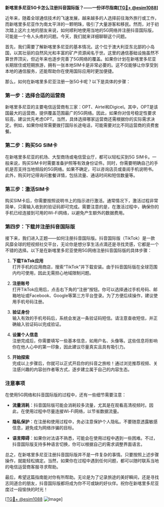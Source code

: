 **新喀里多尼亚5G卡怎么注册抖音国际版？——一份详尽指南[[TG💪+ @esim1088](https://t.me/s/esim1088)]**

近年来，随着全球通信技术的飞速发展，越来越多的人选择前往海外旅行或工作，而新喀里多尼亚作为南太平洋的一颗明珠，吸引了大量游客和移民。然而，对于初次踏上这片土地的朋友来说，如何顺利地使用当地的5G网络并注册抖音国际版，可能是一个令人头疼的问题。今天，我们就来详细聊聊这个问题。

首先，我们需要了解新喀里多尼亚的基本情况。这个位于澳大利亚东北部的小岛国，以其壮丽的自然风光和丰富的矿产资源闻名于世。这里的通信基础设施虽然不算世界顶尖，但近年来也逐步完善了5G网络的覆盖。如果你计划在新喀里多尼亚长期居住或短期旅游，拥有一张本地SIM卡是非常必要的。这不仅能够让你享受到本地的通信服务，还能帮助你在使用国际应用时更加便捷。

那么，如何在新喀里多尼亚注册一张5G卡呢？以下是具体的步骤：

### 第一步：选择合适的运营商

新喀里多尼亚的主要电信运营商有三家：OPT、Airtel和Digicel。其中，OPT是该国最大的运营商，提供覆盖范围最广的5G网络。因此，如果你对信号稳定性要求较高，建议优先考虑OPT。当然，具体选择哪家运营商还需根据你的实际需求决定。例如，如果你经常需要拨打国际长途电话，可能需要对比不同运营商的资费套餐。

### 第二步：购买5G SIM卡

在新喀里多尼亚的机场、大型商场或电信营业厅，都可以轻松买到5G SIM卡。一般来说，购买SIM卡时需要准备护照等有效身份证件。同时，你需要明确自己的手机是否支持当地频段的5G网络。如果不确定，可以咨询店员或查阅手机说明书。此外，购买时记得询问套餐详情，包括流量、通话时间和短信数量等。

### 第三步：激活SIM卡

购买SIM卡后，你需要按照说明书上的指示进行激活。通常情况下，激活过程非常简单，只需输入收到的验证码即可完成。需要注意的是，在激活过程中，确保你的手机已经连接到可用的Wi-Fi网络，以避免产生额外的数据费用。

### 第四步：下载并注册抖音国际版

接下来，我们进入正题——如何注册抖音国际版。抖音国际版（TikTok）是一款风靡全球的短视频社交平台，无论你是想分享生活点滴还是寻找灵感，它都是一个不错的选择。以下是在新喀里多尼亚使用5G网络注册抖音国际版的具体步骤：

1. **下载TikTok应用**  
   打开手机的应用商店，搜索“TikTok”并下载安装。由于抖音国际版在全球范围内均可使用，因此无需担心地域限制问题。

2. **注册账号**  
   打开TikTok应用后，点击右下角的“注册”按钮。你可以选择通过手机号码、邮箱地址或Facebook、Google等第三方平台登录。为了方便后续操作，建议使用手机号码注册。

3. **验证身份**  
   输入有效的手机号码后，系统会发送一条验证码短信。请注意查收短信，并正确输入验证码以完成验证。

4. **设置个人信息**  
   注册完成后，你需要填写一些基本信息，如用户名、头像等。这些信息将影响你在他人心中的第一印象，因此建议尽量真实且具有吸引力。

5. **开始探索**  
   完成以上步骤后，你就可以正式开启你的抖音之旅啦！通过浏览推荐视频、关注感兴趣的内容创作者等方式，逐步建立属于自己的内容生态。

### 注意事项

在使用5G网络和抖音国际版的过程中，还有一些细节需要注意：

- **流量消耗**：抖音国际版可能会消耗较多流量，尤其是在观看高清视频时。因此，在使用过程中尽量连接Wi-Fi网络，以节省数据流量。
  
- **隐私保护**：在注册和使用过程中，务必注意保护个人隐私。不要随意透露敏感信息，避免成为网络诈骗的目标。

- **语言障碍**：如果你对法语不熟悉，可能会在使用过程中遇到一些困难。不过，抖音国际版支持多种语言切换，你可以根据自己的需求调整界面语言。

总之，在新喀里多尼亚注册抖音国际版并不是一件复杂的事情。只要按照上述步骤操作，就能轻松搞定。当然，如果你在过程中遇到任何问题，都可以随时联系当地的电信运营商客服寻求帮助。

最后，希望这篇指南能对你有所帮助。无论是为了记录旅途的美好瞬间，还是寻找志同道合的朋友，抖音国际版都将成为你不可或缺的好伙伴。祝你在新喀里多尼亚度过一段愉快的时光！

[[TG💪+ @esim1088](https://t.me/s/esim1088) ![Image](https://i.postimg.cc/4NQfJmqS/Snipaste-2025-05-13-00-14-12.png)]